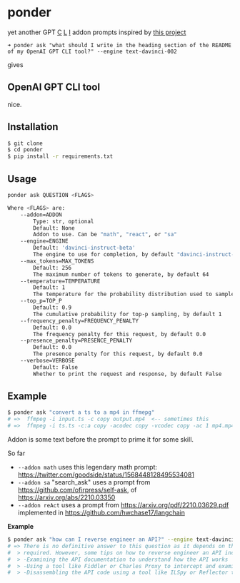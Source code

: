 # ponder

yet another GPT [C] [L] [I] addon prompts inspired by [this project](https://github.com/hwchase17/langchain)

```
➜ ponder ask "what should I write in the heading section of the README of my OpenAI GPT CLI tool?" --engine text-davinci-002
```
gives

## OpenAI GPT CLI tool

nice.

## Installation

```bash
$ git clone
$ cd ponder
$ pip install -r requirements.txt
```

## Usage

```bash
ponder ask QUESTION <FLAGS>

Where <FLAGS> are:
    --addon=ADDON
        Type: str, optional
        Default: None
        Addon to use. Can be "math", "react", or "sa"
    --engine=ENGINE
        Default: 'davinci-instruct-beta'
        The engine to use for completion, by default "davinci-instruct-beta"
    --max_tokens=MAX_TOKENS
        Default: 256
        The maximum number of tokens to generate, by default 64
    --temperature=TEMPERATURE
        Default: 1
        The temperature for the probability distribution used to sample next tokens, by default 0.9
    --top_p=TOP_P
        Default: 0.9
        The cumulative probability for top-p sampling, by default 1
    --frequency_penalty=FREQUENCY_PENALTY
        Default: 0.0
        The frequency penalty for this request, by default 0.0
    --presence_penalty=PRESENCE_PENALTY
        Default: 0.0
        The presence penalty for this request, by default 0.0
    --verbose=VERBOSE
        Default: False
        Whether to print the request and response, by default False
```

## Example

```bash
$ ponder ask "convert a ts to a mp4 in ffmepg"
# =>  ffmpeg -i input.ts -c copy output.mp4  <-- sometimes this
# =>  ffmpeg -i ts.ts -c:a copy -acodec copy -vcodec copy -ac 1 mp4.mp4 <-- sometimes this
```

Addon is some text before the prompt to prime it for some skill.

So far
- `--addon math` uses this legendary math prompt: https://twitter.com/goodside/status/1568448128495534081
- `--addon sa` "search_ask" uses a prompt from https://github.com/ofirpress/self-ask, of https://arxiv.org/abs/2210.03350
- `--addon reAct` uses a prompt from https://arxiv.org/pdf/2210.03629.pdf implemented in https://github.com/hwchase17/langchain

**Example**
    
```bash
$ ponder ask "how can I reverse engineer an API?" --engine text-davinci-002
# => There is no definitive answer to this question as it depends on the API and the level of reverse engineering 
#  > required. However, some tips on how to reverse engineer an API include:
#  > -Examining the API documentation to understand how the API works
#  > -Using a tool like Fiddler or Charles Proxy to intercept and examine API calls
#  > -Disassembling the API code using a tool like ILSpy or Reflector to understand how it works internally
```


[C]: https://gist.github.com/thesephist/28786aa80ac6e26241116c5ed2be97ca
[L]: https://github.com/abhagsain/ai-cli
[I]: https://github.com/hwchase17/langchain
